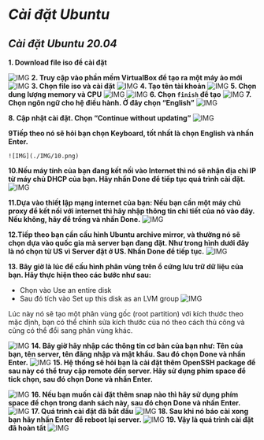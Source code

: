 # ***Cài đặt Ubuntu***
## ***Cài đặt Ubuntu 20.04***
**1. Download file iso để cài đặt**

![IMG](./IMG/1.png)
**2. Truy cập vào phần mềm VirtualBox để tạo ra một máy ảo mới**
![IMG](./IMG/2.png)
**3. Chọn file iso và cài đặt**
   ![IMG](./IMG/3.png)
**4. Tạo tên tài khoản**
   ![IMG](./IMG/4.png)
**5. Chọn dung lượng memory và CPU**
     ![IMG](./IMG/5.png)
    ![IMG](./IMG/6.png)
**6. Chọn `finish` để tạo**
    ![IMG](./IMG/7.png)
**7. Chọn ngôn ngữ cho hệ điều hành. Ở đây chọn “English”**
    ![IMG](./IMG/8.png)

**8. Cập nhật cài đặt. Chọn “Continue without updating”**
    ![IMG](./IMG/9.png)

**9Tiếp theo nó sẽ hỏi bạn chọn Keyboard, tốt nhất là chọn English và nhấn Enter.**

    ![IMG](./IMG/10.png)

**10.Nếu máy tính của bạn đang kết nối vào Internet thì nó sẽ nhận địa chỉ IP từ máy chủ DHCP của bạn. Hãy nhấn Done để tiếp tục quá trình cài đặt.**
    ![IMG](./IMG/11.png)

**11.Dựa vào thiết lập mạng internet của bạn: Nếu bạn cần một máy chủ proxy để kết nối với internet thì hãy nhập thông tin chi tiết của nó vào đây. Nếu không, hãy để trống và nhấn Done.**
 ![IMG](./IMG/12.png)

**12.Tiếp theo bạn cần cấu hình Ubuntu archive mirror, và thường nó sẽ chọn dựa vào quốc gia mà server bạn đang đặt. Như trong hình dưới đây là nó chọn từ US vì Server đặt ở US. Nhấn Done để tiếp tục.**
 ![IMG](./IMG/13.png)

**13. Bây giờ là lúc để cấu hình phân vùng trên ổ cứng lưu trữ dữ liệu của bạn. Hãy thực hiện theo các bước như sau:**

- Chọn vào Use an entire disk
- Sau đó tích vào Set up this disk as an LVM group
 ![IMG](./IMG/14.png)

Lúc này nó sẽ tạo một phân vùng gốc (root partition) với kích thước theo mặc định, bạn có thể chỉnh sửa kích thước của nó theo cách thủ công và cũng có thể đổi sang phân vùng khác.

 ![IMG](./IMG/15.png)
  **14. Bây giờ hãy nhập các thông tin cơ bản của bạn như: Tên của bạn, tên server, tên đăng nhập và mật khẩu. Sau đó chọn Done và nhấn Enter.**
   ![IMG](./IMG/16.png)
**15. Hệ thống sẽ hỏi bạn là cài đặt thêm OpenSSH package để sau này có thể truy cập remote đến server. Hãy sử dụng phím space để tick chọn, sau đó chọn Done và nhấn Enter.**

   ![IMG](./IMG/17.png)
**16. Nếu bạn muốn cài đặt thêm snap nào thì hãy sử dụng phím space để chọn trong danh sách này, sau đó chọn Done và nhấn Enter.**
   ![IMG](./IMG/18.png)
**17. Quá trình cài đặt đã bắt đầu**
   ![IMG](./IMG/19.png)
**18. Sau khi nó báo cài xong bạn hãy nhấn Enter để reboot lại server.**
   ![IMG](./IMG/20.png)
**19. Vậy là quá trình cài đặt đã hoàn tất**
   ![IMG](./IMG/21.png)











 




